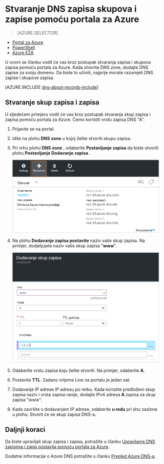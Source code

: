 <properties
   pageTitle="Stvaranje skupu zapisa i zapisa za DNS Zone pomoću portala za Azure | Microsoft Azure"
   description="Stvaranje zapisa za glavno računalo za Azure DNS i stvaranje skupove zapisa i zapisa pomoću portala za Azure"
   services="dns"
   documentationCenter="na"
   authors="sdwheeler"
   manager="carmonm"
   editor=""
   tags="azure-resource-manager"/>

<tags
   ms.service="dns"
   ms.devlang="na"
   ms.topic="article"
   ms.tgt_pltfrm="na"
   ms.workload="infrastructure-services"
   ms.date="08/16/2016"
   ms.author="sewhee"/>



# <a name="create-dns-record-sets-and-records-by-using-the-azure-portal"></a>Stvaranje DNS zapisa skupova i zapise pomoću portala za Azure


> [AZURE.SELECTOR]
- [Portal za Azure](dns-getstarted-create-recordset-portal.md)
- [PowerShell](dns-getstarted-create-recordset.md)
- [Azure EŽA](dns-getstarted-create-recordset-cli.md)


U ovom se članku vodit će vas kroz postupak stvaranja zapisa i skupova zapisa pomoću portala za Azure. Kada stvorite DNS zone, dodajte DNS zapise za svoju domenu. Da biste to učinili, najprije morate razumjeti DNS zapise i skupove zapisa.

[AZURE.INCLUDE [dns-about-records-include](../../includes/dns-about-records-include.md)]


## <a name="create-a-record-set-and-record"></a>Stvaranje skup zapisa i zapisa

U sljedećem primjeru vodit će vas kroz postupak stvaranja skup zapisa i zapisa pomoću portala za Azure. Ćemo koristiti vrstu zapisa DNS "A".

1. Prijavite se na portal.

2. Idite na plohu **DNS zone** u kojoj želite stvoriti skupu zapisa.

3. Pri vrhu plohu **DNS zone** , odaberite **Postavljanje zapisa** da biste otvorili plohu **Postavljanje Dodavanje zapisa** .

    ![Novi skup zapisa](./media/dns-getstarted-create-recordset-portal/newrecordset500.png)

4. Na plohu **Dodavanje zapisa postavite** naziv vaše skup zapisa. Na primjer, dodjeljujete naziv vaše skup zapisa "**www**".

    ![Dodavanje skup zapisa](./media/dns-getstarted-create-recordset-portal/addrecordset500.png)

5. Odaberite vrstu zapisa koju želite stvoriti. Na primjer, odaberite **A**.

6. Postavite **TTL**. Zadano vrijeme Live na portalu je jedan sat.

7. Dodavanje IP adrese IP adresu po retku. Kada koristite predloženi skup zapisa naziv i vrsta zapisa ranije, dodajte IPv4 adresa **A** zapisa za skup zapisa "www".

8. Kada završite s dodavanjem IP adrese, odaberite **u redu** pri dnu zaslona u plohu. Stvorit će se skup zapisa DNS-a.


## <a name="next-steps"></a>Daljnji koraci

Da biste upravljali skup zapisa i zapisa, potražite u članku [Upravljanje DNS zapisima i zapis postavlja pomoću portala za Azure](dns-operations-recordsets-portal.md).

Dodatne informacije o Azure DNS potražite u članku [Pregled Azure DNS-a](dns-overview.md).

